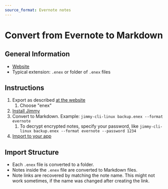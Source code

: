 ```yaml
---
source_format: Evernote notes
---
```


# Convert from Evernote to Markdown

## General Information

- [Website](https://evernote.com/)
- Typical extension: `.enex` or folder of `.enex` files

## Instructions

1. Export as described [at the website](https://help.evernote.com/hc/en-us/articles/209005557-Export-notes-and-notebooks-as-ENEX-or-HTML)
    1. Choose "enex"
2. [Install Jimmy](../index.md#installation)
3. Convert to Markdown. Example: `jimmy-cli-linux backup.enex --format evernote`
    1. To decrypt encrypted notes, specify your password, like `jimmy-cli-linux backup.enex --format evernote --password 1234`
4. [Import to your app](../import_instructions.md)

## Import Structure

- Each `.enex` file is converted to a folder.
- Notes inside the `.enex` file are converted to Markdown files.
- Note links are recovered by matching the note name. This might not work sometimes, if the name was changed after creating the link.
